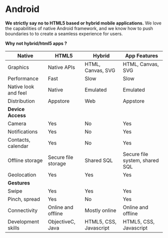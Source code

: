 # Android
**We strictly say no to HTML5 based or hybrid mobile applications.** We love the capabilities of native Android framework, and we know how to push boundaries to to create a seamless experience for users. 

**Why not hybrid/html5 apps ?**


| Native |	HTML5 |	Hybrid | App Features |
|--|--|--|--|
| Graphics |	Native APIs	|HTML, Canvas, SVG |	HTML, Canvas, SVG |
|Performance|	Fast |	Slow|	Slow|
|Native look and feel |	Native |	Emulated|	Emulated|
|Distribution	| Appstore	|Web|	Appstore|
|**Device Access**|
|Camera|	Yes|	No|	Yes|
|Notifications	|Yes|	No|	Yes|
|Contacts, calendar	| Yes |	No |	Yes |
|Offline storage |	Secure file storage|	Shared SQL	|Secure file system, shared SQL|
|Geolocation	|Yes |	Yes|	Yes|
|**Gestures**|
|Swipe|	Yes|	Yes|	Yes|
|Pinch, spread	| Yes|	No|	Yes|
|Connectivity	|Online and offline|	Mostly online|	Online and offline|
|Development skills	|ObjectiveC, Java	|HTML5, CSS, Javascript |	HTML5, CSS, Javascript|

